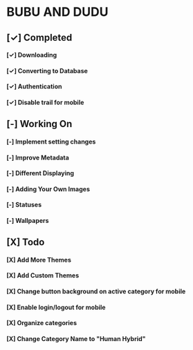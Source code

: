 # BUBU AND DUDU

## [✓] Completed
#### [✓] Downloading
#### [✓] Converting to Database
#### [✓] Authentication
#### [✓] Disable trail for mobile
## [-] Working On
#### [-] Implement setting changes
#### [-] Improve Metadata
#### [-] Different Displaying
#### [-] Adding Your Own Images
#### [-] Statuses
#### [-] Wallpapers
## [X] Todo
#### [X] Add More Themes
#### [X] Add Custom Themes
#### [X] Change button background on active category for mobile
#### [X] Enable login/logout for mobile
#### [X] Organize categories
#### [X] Change Category Name to "Human Hybrid"